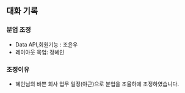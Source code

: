 ## **대화 기록**

### **분업 조정**

-   Data API,회원기능 : 조윤우
-   레이아웃 목업: 정혜인

### 조정이유
 
- 혜인님의 바쁜 회사 업무 일정(야근)으로 분업을 조율하에 조정하였습니다. 
